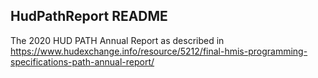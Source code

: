 ## HudPathReport README

The 2020 HUD PATH Annual Report as described in
https://www.hudexchange.info/resource/5212/final-hmis-programming-specifications-path-annual-report/
